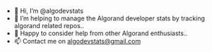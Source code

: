 - 👋 Hi, I’m @algodevstats
- 👀 I’m helping to manage the Algorand developer stats by tracking algorand related repos..
- 💞️ Happy to consider help from other Algorand enthusiasts..
- 📫 Contact me on algodevstats@gmail.com
